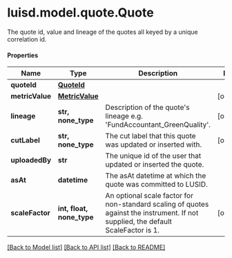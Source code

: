 # luisd.model.quote.Quote

The quote id, value and lineage of the quotes all keyed by a unique correlation id.

#### Properties
Name | Type | Description | Notes
------------ | ------------- | ------------- | -------------
**quoteId** | [**QuoteId**](QuoteId.md) |  | 
**metricValue** | [**MetricValue**](MetricValue.md) |  | [optional] 
**lineage** | **str, none_type** | Description of the quote&#x27;s lineage e.g. &#x27;FundAccountant_GreenQuality&#x27;. | [optional] 
**cutLabel** | **str, none_type** | The cut label that this quote was updated or inserted with. | [optional] 
**uploadedBy** | **str** | The unique id of the user that updated or inserted the quote. | 
**asAt** | **datetime** | The asAt datetime at which the quote was committed to LUSID. | 
**scaleFactor** | **int, float, none_type** | An optional scale factor for non-standard scaling of quotes against the instrument. If not supplied, the default ScaleFactor is 1. | [optional] 

[[Back to Model list]](../../README.md#documentation-for-models) [[Back to API list]](../../README.md#documentation-for-api-endpoints) [[Back to README]](../../README.md)

